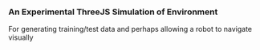 ### An Experimental ThreeJS Simulation of Environment

For generating training/test data and perhaps allowing a robot to navigate visually